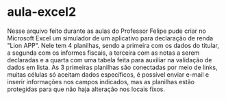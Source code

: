 # aula-excel2
Nesse arquivo feito durante as aulas do Professor Felipe pude criar no Microsoft Excel um simulador de um aplicativo para declaração de renda "Lion APP".
Nele tem 4 planilhas, sendo a primeira com os dados do titular, a segunda com os informes fiscais, a terceira com as notas a serem declaradas e a quarta com uma tabela feita para auxiliar na validação de dados em lista.
As 3 primeiras planilhas são conectadas por meio de links, muitas células só aceitam dados específicos, é possível enviar e-mail e inserir informações nos campos indicados, mas as planilhas estão protegidas para que não haja alteração nos locais fixos.
